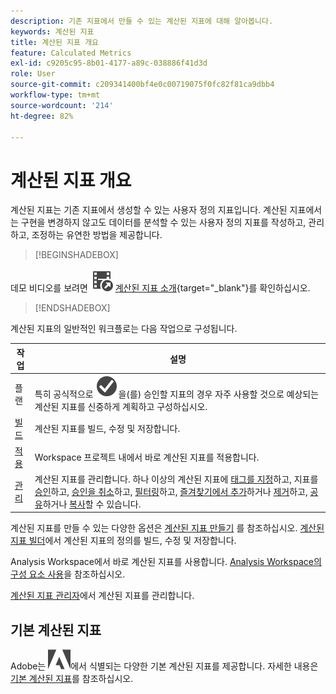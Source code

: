 ```yaml
---
description: 기존 지표에서 만들 수 있는 계산된 지표에 대해 알아봅니다.
keywords: 계산된 지표
title: 계산된 지표 개요
feature: Calculated Metrics
exl-id: c9205c95-8b01-4177-a89c-038886f41d3d
role: User
source-git-commit: c209341400bf4e0c00719075f0fc82f81ca9dbb4
workflow-type: tm+mt
source-wordcount: '214'
ht-degree: 82%

---
```


# 계산된 지표 개요

계산된 지표는 기존 지표에서 생성할 수 있는 사용자 정의 지표입니다. 계산된 지표에서는 구현을 변경하지 않고도 데이터를 분석할 수 있는 사용자 정의 지표를 작성하고, 관리하고, 조정하는 유연한 방법을 제공합니다.



>[!BEGINSHADEBOX]

데모 비디오를 보려면 ![VideoCheckedOut](/help/assets/icons/VideoCheckedOut.svg) [계산된 지표 소개](https://video.tv.adobe.com/v/33322/?quality=12&learn=on&captions=kor){target="_blank"}를 확인하십시오.

>[!ENDSHADEBOX]

계산된 지표의 일반적인 워크플로는 다음 작업으로 구성됩니다.

| 작업 | 설명 |
| --- | --- |
| 플랜 | 특히 공식적으로 ![CheckmarkCircle](/help/assets/icons/CheckmarkCircle.svg)을(를) 승인할 지표의 경우 자주 사용할 것으로 예상되는 계산된 지표를 신중하게 계획하고 구성하십시오. |
| [빌드](/help/components/calc-metrics/cm-workflow/cm-build-metrics.md) | 계산된 지표를 빌드, 수정 및 저장합니다. |
| [적용](/help/components/use-components-in-workspace.md) | Workspace 프로젝트 내에서 바로 계산된 지표를 적용합니다. |
| [관리](/help/components/calc-metrics/cm-workflow/cm-manager.md) | 계산된 지표를 관리합니다. 하나 이상의 계산된 지표에 [태그를 지정](/help/components/calc-metrics/cm-workflow/cm-tagging.md)하고, 지표를 [승인](/help/components/calc-metrics/cm-workflow/cm-approving.md)하고, [승인을 취소](/help/components/calc-metrics/cm-workflow/cm-approving.md)하고, [필터링](/help/components/calc-metrics/cm-workflow/cm-filter.md)하고, [즐겨찾기에서 추가](/help/components/calc-metrics/cm-workflow/cm-favorite.md)하거나 [제거](/help/components/calc-metrics/cm-workflow/cm-favorite.md)하고, [공유](/help/components/calc-metrics/cm-workflow/cm-sharing.md)하거나 [복사](/help/components/calc-metrics/cm-workflow/cm-copy.md)할 수 있습니다. |

계산된 지표를 만들 수 있는 다양한 옵션은 [계산된 지표 만들기](/help/components/calc-metrics/cm-workflow/cm-workflow.md) 를 참조하십시오. [계산된 지표 빌더](cm-workflow/cm-build-metrics.md)에서 계산된 지표의 정의를 빌드, 수정 및 저장합니다.

Analysis Workspace에서 바로 계산된 지표를 사용합니다. [Analysis Workspace의 구성 요소 사용](/help/components/use-components-in-workspace.md)을 참조하십시오.

[계산된 지표 관리자](cm-workflow/cm-manager.md)에서 계산된 지표를 관리합니다.

## 기본 계산된 지표

Adobe는 ![AdobeLogoSmall](/help/assets/icons/AdobeLogoSmall.svg)에서 식별되는 다양한 기본 계산된 지표를 제공합니다. 자세한 내용은 [기본 계산된 지표](/help/components/calc-metrics/default-calcmetrics.md)를 참조하십시오.
